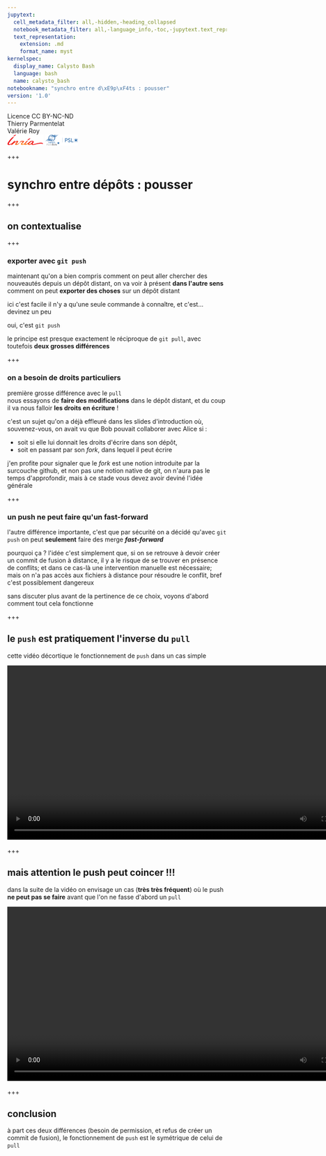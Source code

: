 ```yaml
---
jupytext:
  cell_metadata_filter: all,-hidden,-heading_collapsed
  notebook_metadata_filter: all,-language_info,-toc,-jupytext.text_representation.jupytext_version,-jupytext.text_representation.format_version
  text_representation:
    extension: .md
    format_name: myst
kernelspec:
  display_name: Calysto Bash
  language: bash
  name: calysto_bash
notebookname: "synchro entre d\xE9p\xF4ts : pousser"
version: '1.0'
---
```


<div class="licence">
<span>Licence CC BY-NC-ND</span>
<div style="display:grid">
    <span>Thierry Parmentelat</span>
    <span>Valérie Roy</span>
</div>
</div>

<img src="media/inria-25-alpha.png" />
<img src="media/ensmp-25-alpha.png" />

+++

# synchro entre dépôts : pousser

+++

## on contextualise

+++

### exporter avec `git push`

maintenant qu'on a bien compris comment on peut aller chercher des nouveautés depuis un dépôt distant, on va voir à présent **dans l'autre sens** comment on peut **exporter des choses** sur un dépôt distant

ici c'est facile il n'y a qu'une seule commande à connaître, et c'est… devinez un peu

oui, c'est `git push`

le principe est presque exactement le réciproque de `git pull`, avec toutefois **deux grosses différences**

+++

### on a besoin de droits particuliers

première grosse différence avec le `pull`  
nous essayons de **faire des modifications** dans le dépôt distant, et du coup il va nous falloir **les droits en écriture** !

c'est un sujet qu'on a déjà effleuré dans les slides d'introduction où, souvenez-vous, on avait vu que Bob pouvait collaborer avec Alice si :
* soit si elle lui donnait les droits d'écrire dans son dépôt,
* soit en passant par son *fork*, dans lequel il peut écrire

j'en profite pour signaler que le *fork* est une notion introduite par la surcouche github, et non pas une notion native de git, on n'aura pas le temps d'approfondir, mais à ce stade vous devez avoir deviné l'idée générale

+++

### un push ne peut faire qu'un fast-forward 

l'autre différence importante, c'est que par sécurité on a décidé qu'avec `git push` on peut **seulement** faire des merge ***fast-forward***

pourquoi ça ? l'idée c'est simplement que, si on se retrouve à devoir créer un commit de fusion à distance, il y a le risque de se trouver en présence de conflits; et dans ce cas-là une intervention manuelle est nécessaire; mais on n'a pas accès aux fichiers à distance pour résoudre le conflit, bref c'est possiblement dangereux 

sans discuter plus avant de la pertinence de ce choix, voyons d'abord comment tout cela fonctionne

+++

## le `push` est pratiquement l'inverse du `pull`

cette vidéo décortique le fonctionnement de `push` dans un cas simple

<video width="800px" controls src="media/Push.mp4" type="video/mp4"></video>

+++

## mais attention le push peut coincer !!!

dans la suite de la vidéo on envisage un cas (**très très fréquent**) où le push **ne peut pas se faire** avant que l'on ne fasse d'abord un `pull`

<video width="800px" controls src="media/NeedPull.mp4" type="video/mp4"></video>

+++

## conclusion

à part ces deux différences (besoin de permission, et refus de créer un commit de fusion), le fonctionnement de `push` est le symétrique de celui de `pull`
